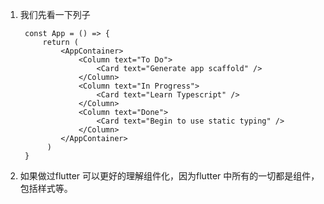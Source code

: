 1. 我们先看一下列子

        const App = () => {
            return (
                <AppContainer>
                    <Column text="To Do">
                        <Card text="Generate app scaffold" />
                    </Column>
                    <Column text="In Progress">
                        <Card text="Learn Typescript" />
                    </Column>
                    <Column text="Done">
                        <Card text="Begin to use static typing" />
                    </Column>
                </AppContainer>
             )
        }

2. 如果做过flutter 可以更好的理解组件化，因为flutter 中所有的一切都是组件，包括样式等。